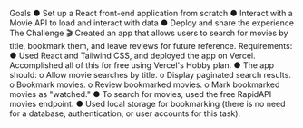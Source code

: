 Goals
●	Set up a React front-end application from scratch
●	Interact with a Movie API to load and interact with data
●	Deploy and share the experience
The Challenge 🎬
Created an app that allows users to search for movies by title, bookmark them, and leave reviews for future reference.
Requirements:
●	Used React and Tailwind CSS, and deployed the app on Vercel. Accomplished all of this for free using Vercel's Hobby plan.
●	The app should:
o	Allow movie searches by title.
o	Display paginated search results.
o	Bookmark movies.
o	Review bookmarked movies.
o	Mark bookmarked movies as "watched."
●	To search for movies, used the free RapidAPI movies endpoint. 
●	Used local storage for bookmarking (there is no need for a database, authentication, or user accounts for this task).

